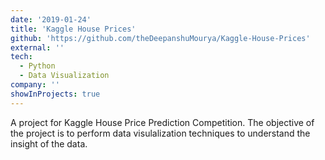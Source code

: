 ```yaml
---
date: '2019-01-24'
title: 'Kaggle House Prices'
github: 'https://github.com/theDeepanshuMourya/Kaggle-House-Prices'
external: ''
tech:
  - Python
  - Data Visualization
company: ''
showInProjects: true
---
```


A project for Kaggle House Price Prediction Competition. The objective of the project is to perform data visulalization techniques to understand the insight of the data.
